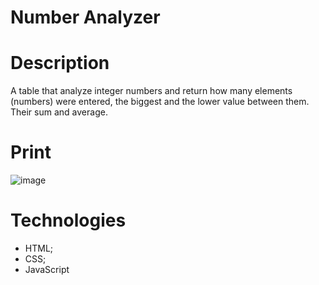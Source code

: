 # Number Analyzer
	
# Description

A table that analyze integer numbers and return how many elements (numbers) were entered, the biggest and the lower value between them. Their sum and average.

# Print

![image](https://user-images.githubusercontent.com/86390899/160926648-a2f272a2-6317-4092-b19c-a5b852145f65.png)


# Technologies
* HTML;
* CSS;
* JavaScript
